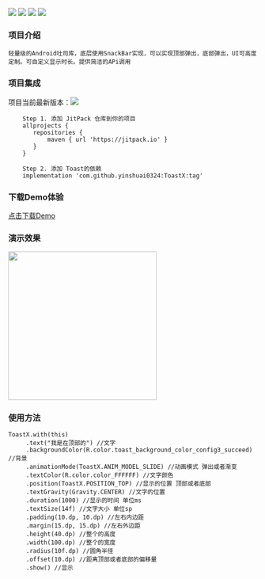 ![](https://img.shields.io/badge/platform-Android-yellow.svg) ![](https://img.shields.io/badge/license-MIT-red)  ![](https://img.shields.io/badge/language-kotlin-brightgreen) ![](https://img.shields.io/badge/API-21%2B-brightgreen.svg?style=flat) 

### 项目介绍
    轻量级的Android吐司库，底层使用SnackBar实现，可以实现顶部弹出，底部弹出，UI可高度定制。可自定义显示时长。提供简洁的APi调用
    
### 项目集成
 项目当前最新版本：[![](https://jitpack.io/v/yinshuai0324/ToastX.svg)](https://jitpack.io/#yinshuai0324/ToastX)
     
 ```
     Step 1. 添加 JitPack 仓库到你的项目
     allprojects {
     	repositories {
     		maven { url 'https://jitpack.io' }
     	}
     }
 
     Step 2. 添加 Toast的依赖
     implementation 'com.github.yinshuai0324:ToastX:tag'
  ```

### 下载Demo体验
   [点击下载Demo](https://github.com/yinshuai0324/ToastX/blob/main/doc/app-release.apk)

### 演示效果


<img src="https://github.com/yinshuai0324/ToastX/blob/main/doc/Toast.gif" width = "300" alt="" align=center />


### 使用方法

```
ToastX.with(this)
     .text("我是在顶部的") //文字
     .backgroundColor(R.color.toast_background_color_config3_succeed) //背景
     .animationMode(ToastX.ANIM_MODEL_SLIDE) //动画模式 弹出或者渐变
     .textColor(R.color.color_FFFFFF) //文字颜色
     .position(ToastX.POSITION_TOP) //显示的位置 顶部或者底部
     .textGravity(Gravity.CENTER) //文字的位置
     .duration(1000) //显示的时间 单位ms
     .textSize(14f) //文字大小 单位sp
     .padding(10.dp, 10.dp) //左右内边距
     .margin(15.dp, 15.dp) //左右外边距
     .height(40.dp) //整个的高度
     .width(100.dp) //整个的宽度
     .radius(10f.dp) //圆角半径
     .offset(10.dp) //距离顶部或者底部的偏移量
     .show() //显示
```



